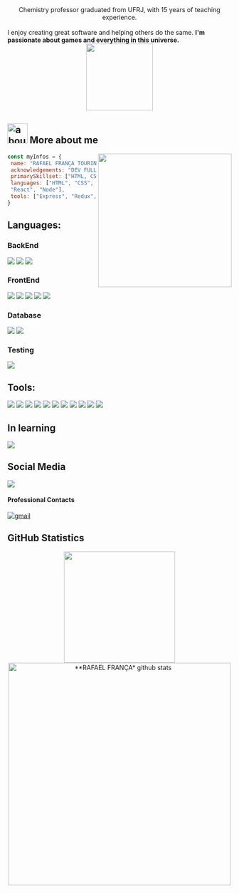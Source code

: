 <div align="center">Chemistry professor graduated from UFRJ, with 15 years of teaching experience.</div> </br>
I enjoy creating great software and helping others do the same. <strong>I'm passionate about games and everything in this universe.</strong>

<div align="center">
 
<!-- ![Chrono](https://user-images.githubusercontent.com/97207322/157172121-962cbdb4-a798-4773-b9f9-02643ff0cdab.gif)  -->
 <img src="https://user-images.githubusercontent.com/97207322/157172121-962cbdb4-a798-4773-b9f9-02643ff0cdab.gif" width="150px">

 </div>

## <img width="45" alt="about" src="https://raw.github.com/elizarov/elizarov/master/about.png"> More about me

<img align="right" width="300" src="https://i2.wp.com/allhtaccess.info/wp-content/uploads/2018/03/programming.gif?fit=1281%2C716&ssl=1" />


```javascript
const myInfos = {
 name: "RAFAEL FRANÇA TOURINHO",
 acknowledgements: "DEV FULL STACK",
 primarySkillset: ["HTML, CSS, JavaScript", "Node", "TypeScript", "Docker", "React", "MongoDB", "MySQL"],
 languages: ["HTML", "CSS", "JavaScript", "TypeScript", "MySQL", 
 "React", "Node"],
 tools: ["Express", "Redux", "ContextAPI", "Docker", "Git" ]
}
```

## **Languages:**

### **BackEnd**
<section>
 <img src="https://img.shields.io/badge/JavaScript-323330?style=for-the-badge&logo=javascript&logoColor=F7DF1E" />
 <img src="https://img.shields.io/badge/TypeScript-007ACC?style=for-the-badge&logo=typescript&logoColor=white" />
 <img src="https://img.shields.io/badge/Node.js-339933?style=for-the-badge&logo=nodedotjs&logoColor=white" />
</section>

### **FrontEnd**
<section>
 <img src="https://img.shields.io/badge/JavaScript-323330?style=for-the-badge&logo=javascript&logoColor=F7DF1E" />
 <img src="https://img.shields.io/badge/TypeScript-007ACC?style=for-the-badge&logo=typescript&logoColor=white" />
 <img src="https://img.shields.io/badge/React-20232A?style=for-the-badge&logo=react&logoColor=61DAFB" />
 <img src="https://img.shields.io/badge/HTML5-E34F26?style=for-the-badge&logo=html5&logoColor=white" />
 <img src="https://img.shields.io/badge/CSS3-1572B6?style=for-the-badge&logo=css3&logoColor=white" />
</section>

### **Database**
<section>
 <img src="https://img.shields.io/badge/MySQL-005C84?style=for-the-badge&logo=mysql&logoColor=white" />
 <img src="https://img.shields.io/badge/MongoDB-4EA94B?style=for-the-badge&logo=mongodb&logoColor=white" />
</section>

### **Testing**
<section>
  <img src="https://img.shields.io/badge/Jest-C21325?style=for-the-badge&logo=jest&logoColor=white" />
</section>

## **Tools:**
<section>
 <img src="https://img.shields.io/badge/Express.js-000000?style=for-the-badge&logo=express&logoColor=white" />
 <img src="https://img.shields.io/badge/Docker-2CA5E0?style=for-the-badge&logo=docker&logoColor=white" />
 <img src="https://img.shields.io/badge/GIT-E44C30?style=for-the-badge&logo=git&logoColor=white" />
 <img src="https://img.shields.io/badge/eslint-3A33D1?style=for-the-badge&logo=eslint&logoColor=white" />
 <img src="https://img.shields.io/badge/Redux-593D88?style=for-the-badge&logo=redux&logoColor=white" />
 <img src="https://img.shields.io/badge/Sequelize-52B0E7?style=for-the-badge&logo=Sequelize&logoColor=white" />
 <img src="https://img.shields.io/badge/Prisma-3982CE?style=for-the-badge&logo=Prisma&logoColor=white" />
 <img src="https://img.shields.io/badge/SOLID-007ABB?style=for-the-badge&logo=solid&logoColor=white" />
 <img src="https://img.shields.io/badge/Tailwind_CSS-38B2AC?style=for-the-badge&logo=tailwind-css&logoColor=white" />
 <img src="https://img.shields.io/badge/ts--node-3178C6?style=for-the-badge&logo=ts-node&logoColor=white" />
 <img src="https://img.shields.io/badge/Mongoose-4EA94B?style=for-the-badge&logo=mongodb&logoColor=white" />
</section>

## **In learning**

<img src="https://img.shields.io/badge/Python-FFD43B?style=for-the-badge&logo=python&logoColor=blue" />


## **Social Media**

<!-- <p align="left">
<a href="https://instagram.com/rafael_franca_/">
    <img
      align="center"
      src="https://img.shields.io/badge/Instagram-1C1C1C?style=for-the-badge&logo=instagram&logoColor=00FFFF"
      target="_blank"
    />
  </a> -->
  
  <a href="https://www.linkedin.com/in/rafael-franca-tourinho/">
    <img
         align="center"
         src="https://img.shields.io/badge/LinkedIn-1C1C1C?style=for-the-badge&logo=linkedin&logoColor=00FFFF"
         target="_blank"
         />
  </a>
   
   
 
  </p>
  
#### Professional Contacts

<p align="left">
 <a href="mailto:rafaelftourinho@gmail.com">
    <img
         align="center"
         src="https://img.shields.io/badge/Gmail-1C1C1C?style=for-the-badge&logo=gmail&logoColor=00FFFF" 
         alt="gmail"
         target="_blank"
         />
  </a>
 </p>


## **GitHub Statistics**

<div align="center">
<a href="https://github.com/rafaelftourinho">
  <img align="center" src="https://github-readme-stats.vercel.app/api/top-langs/?username=rafaelftourinho&langs_count=7&theme=dracula&hide_langs_below=1"  heigth="160em" width="250px"/>
</a>

<a href="https://github.com/rafaelftourinho">
 <img align="center" src="https://github-readme-stats.vercel.app/api?username=rafaelftourinho&show_icons=true&theme=dracula&line_height=33&count_private=true" alt="**RAFAEL FRANÇA* github stats" heigth="160em" width="500px"/>
</a>
